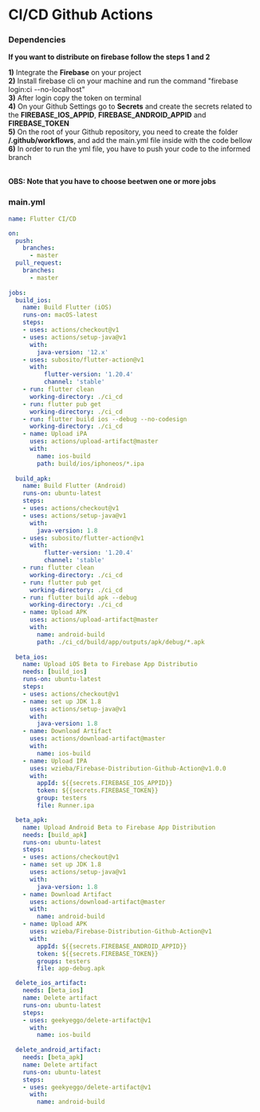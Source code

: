 # CI/CD Github Actions

### Dependencies
<p><b>If you want to distribute on firebase follow the steps 1 and 2</b></p>
<b>1)</b> Integrate the <b>Firebase</b> on your project </br>
<b>2)</b> Install firebase cli on your machine and run the command "firebase login:ci --no-localhost" </br>
<b>3)</b> After login copy the token on terminal</br>
<b>4)</b> On your Github Settings go to <b>Secrets</b> and create the secrets related to the <b>FIREBASE_IOS_APPID</b>, <b>FIREBASE_ANDROID_APPID</b> and <b>FIREBASE_TOKEN</b> </br>
<b>5)</b> On the root of your Github repository, you need to create the folder <b>/.github/workflows</b>, and add the main.yml file inside with the code bellow </br>
<b>6)</b> In order to run the yml file, you have to push your code to the informed branch </br></br>


<b>OBS: Note that you have to choose beetwen one or more jobs</b>


### main.yml
```yml
name: Flutter CI/CD

on:
  push:
    branches:
      - master
  pull_request:
    branches:
      - master
    
jobs:
  build_ios:
    name: Build Flutter (iOS)
    runs-on: macOS-latest
    steps:
    - uses: actions/checkout@v1
    - uses: actions/setup-java@v1
      with:
        java-version: '12.x'
    - uses: subosito/flutter-action@v1
      with:
          flutter-version: '1.20.4'
          channel: 'stable'
    - run: flutter clean
      working-directory: ./ci_cd
    - run: flutter pub get
      working-directory: ./ci_cd
    - run: flutter build ios --debug --no-codesign
      working-directory: ./ci_cd
    - name: Upload iPA
      uses: actions/upload-artifact@master
      with:
        name: ios-build
        path: build/ios/iphoneos/*.ipa
        
  build_apk:
    name: Build Flutter (Android)
    runs-on: ubuntu-latest
    steps:
    - uses: actions/checkout@v1
    - uses: actions/setup-java@v1
      with:
        java-version: 1.8
    - uses: subosito/flutter-action@v1
      with:
          flutter-version: '1.20.4'
          channel: 'stable'
    - run: flutter clean
      working-directory: ./ci_cd
    - run: flutter pub get
      working-directory: ./ci_cd
    - run: flutter build apk --debug
      working-directory: ./ci_cd
    - name: Upload APK
      uses: actions/upload-artifact@master
      with:
        name: android-build
        path: ./ci_cd/build/app/outputs/apk/debug/*.apk
         
  beta_ios:
    name: Upload iOS Beta to Firebase App Distributio
    needs: [build_ios]
    runs-on: ubuntu-latest
    steps:
    - uses: actions/checkout@v1
    - name: set up JDK 1.8
      uses: actions/setup-java@v1
      with:
        java-version: 1.8
    - name: Download Artifact
      uses: actions/download-artifact@master
      with:
        name: ios-build
    - name: Upload IPA
      uses: wzieba/Firebase-Distribution-Github-Action@v1.0.0
      with:
        appId: ${{secrets.FIREBASE_IOS_APPID}}
        token: ${{secrets.FIREBASE_TOKEN}}
        group: testers
        file: Runner.ipa

  beta_apk:
    name: Upload Android Beta to Firebase App Distribution
    needs: [build_apk]
    runs-on: ubuntu-latest
    steps:
    - uses: actions/checkout@v1
    - name: set up JDK 1.8
      uses: actions/setup-java@v1
      with:
        java-version: 1.8
    - name: Download Artifact
      uses: actions/download-artifact@master
      with:
        name: android-build
    - name: Upload APK
      uses: wzieba/Firebase-Distribution-Github-Action@v1
      with:
        appId: ${{secrets.FIREBASE_ANDROID_APPID}}
        token: ${{secrets.FIREBASE_TOKEN}}
        groups: testers
        file: app-debug.apk

  delete_ios_artifact:
    needs: [beta_ios]
    name: Delete artifact
    runs-on: ubuntu-latest
    steps:
    - uses: geekyeggo/delete-artifact@v1
      with:
        name: ios-build
   
  delete_android_artifact:
    needs: [beta_apk]
    name: Delete artifact
    runs-on: ubuntu-latest
    steps:
    - uses: geekyeggo/delete-artifact@v1
      with:
        name: android-build
```
